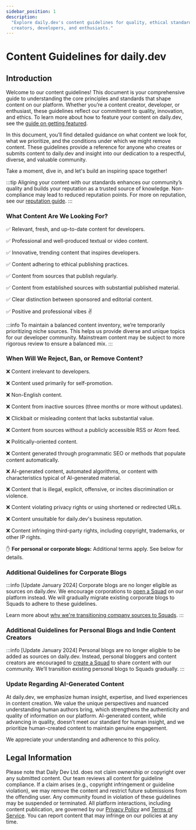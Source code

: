 ```yaml
---
sidebar_position: 1
description:
  "Explore daily.dev's content guidelines for quality, ethical standards, and platform policies for
  creators, developers, and enthusiasts."
---
```


# Content Guidelines for daily.dev

## Introduction

Welcome to our content guidelines! This document is your comprehensive guide to understanding the
core principles and standards that shape content on our platform. Whether you’re a content creator,
developer, or enthusiast, these guidelines reflect our commitment to quality, innovation, and
ethics. To learn more about how to feature your content on daily.dev, see the
[guide on getting featured](../for-content-creators/how-to-get-featured.md).

In this document, you’ll find detailed guidance on what content we look for, what we prioritize, and
the conditions under which we might remove content. These guidelines provide a reference for anyone
who creates or submits content to daily.dev and insight into our dedication to a respectful,
diverse, and valuable community.

Take a moment, dive in, and let's build an inspiring space together!

:::tip Aligning your content with our standards enhances our community’s quality and builds your
reputation as a trusted source of knowledge. Non-compliance may lead to reduced reputation points.
For more on reputation, see our [reputation guide](../your-profile/reputation.md). :::

### What Content Are We Looking For?

✅ Relevant, fresh, and up-to-date content for developers.

✅ Professional and well-produced textual or video content.

✅ Innovative, trending content that inspires developers.

✅ Content adhering to ethical publishing practices.

✅ Content from sources that publish regularly.

✅ Content from established sources with substantial published material.

✅ Clear distinction between sponsored and editorial content.

✅ Positive and professional vibes ✌️

:::info To maintain a balanced content inventory, we’re temporarily prioritizing niche sources. This
helps us provide diverse and unique topics for our developer community. Mainstream content may be
subject to more rigorous review to ensure a balanced mix. :::

### When Will We Reject, Ban, or Remove Content?

❌ Content irrelevant to developers.

❌ Content used primarily for self-promotion.

❌ Non-English content.

❌ Content from inactive sources (three months or more without updates).

❌ Clickbait or misleading content that lacks substantial value.

❌ Content from sources without a publicly accessible RSS or Atom feed.

❌ Politically-oriented content.

❌ Content generated through programmatic SEO or methods that populate content automatically.

❌ AI-generated content, automated algorithms, or content with characteristics typical of
AI-generated material.

❌ Content that is illegal, explicit, offensive, or incites discrimination or violence.

❌ Content violating privacy rights or using shortened or redirected URLs.

❌ Content unsuitable for daily.dev's business reputation.

❌ Content infringing third-party rights, including copyright, trademarks, or other IP rights.

✋ **For personal or corporate blogs:** Additional terms apply. See below for details.

### Additional Guidelines for Corporate Blogs

:::info [Update January 2024] Corporate blogs are no longer eligible as sources on daily.dev. We
encourage corporations to [open a Squad](../squads/creating-your-squad.md) on our platform instead.
We will gradually migrate existing corporate blogs to Squads to adhere to these guidelines.

Learn more about
[why we're transitioning company sources to Squads](https://daily.dev/blog/why-we-are-discontinuing-company-sources-and-moving-forward-with-squads).
:::

### Additional Guidelines for Personal Blogs and Indie Content Creators

:::info [Update January 2024] Personal blogs are no longer eligible to be added as sources on
daily.dev. Instead, personal bloggers and content creators are encouraged to
[create a Squad](../squads/creating-your-squad.md) to share content with our community. We’ll
transition existing personal blogs to Squads gradually. :::

### Update Regarding AI-Generated Content

At daily.dev, we emphasize human insight, expertise, and lived experiences in content creation. We
value the unique perspectives and nuanced understanding human authors bring, which strengthens the
authenticity and quality of information on our platform. AI-generated content, while advancing in
quality, doesn’t meet our standard for human insight, and we prioritize human-created content to
maintain genuine engagement.

We appreciate your understanding and adherence to this policy.

## Legal Information

Please note that Daily Dev Ltd. does not claim ownership or copyright over any submitted content.
Our team reviews all content for guideline compliance. If a claim arises (e.g., copyright
infringement or guideline violation), we may remove the content and restrict future submissions from
the offending user. Any community found in violation of these guidelines may be suspended or
terminated. All platform interactions, including content publication, are governed by our
[Privacy Policy](https://daily.dev/privacy) and [Terms of Service](https://daily.dev/tos). You can
report content that may infringe on our policies at any time.
